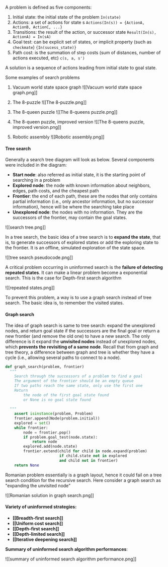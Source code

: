 A problem is defined as five components:

1. Initial state: the initial state of the problem
   `In(state)`
2. Actions: a set of actions for state s
   `Actions(In(s)) = {ActionA, ActionB, ActionC, ...}`
3. Transitions: the result of the action, or successor state 
   `Result(In(s), ActionA) = In(sA)`
4. Goal test: can be explicit set of states, or implicit property (such as `checkmate`)
   `{In(sucess_state)}`
5. Path cost: is the summation of step costs (sum of distances, number of actions executed, etc)
   `c(s, a, s')`

A solution is a sequence of actions leading from initial state to goal state. 


Some examples of search problems
1. Vacuum world state space graph
   ![[Vacuum world state space graph.png]]

2. The 8-puzzle
   ![[The 8-puzzle.png]]

3. The 8-queen puzzle
   ![[The 8-queens puzzle.png]]

4. The 8-queen puzzle, improved version
   ![[The 8-queens puzzle, improved version.png]]

5. Robotic assembly
   ![[Robotic assembly.png]]


#### Tree search 
Generally a search tree diagram will look as below. 
Several components were included in the diagram:
- **Start node**: also referred as initial state, it is the starting point of searching in a problem
- **Explored node**: the node with known information about neighbors, edges, path costs, and the cheapest path
- **Frontier**: the end of each path, these are the nodes that only contains partial information (i.e., only ancestor information, but no successor information), hence will be where the searching take place
- **Unexplored node**: the nodes with no information. They are the successors of the frontier, may contain the goal states. 

![[search tree.png]]


In a tree search, the basic idea of a tree search is to **expand the state**, that is, to generate successors of explored states or add the exploring state to the frontier. 
It is an offline, simulated exploration of the state space. 

![[tree search pseudocode.png]]



A critical problem occurring in uninformed search is the **failure of detecting repeated states**. 
It can make a linear problem become a exponential search. This is the case for Depth-first search algorithm 

![[repeated states.png]]

To prevent this problem, a way is to use a graph search instead of tree search. The basic idea is, to remember the visited states. 



#### Graph search
The idea of graph search is same to tree search: expand the unexplored nodes, and return goal state if the successors are the final goal or return a new frontier (and remove the old one) to have a new search. 
The only difference is it expand the **unvisited nodes** instead of unexplored nodes, which **prevents the revisiting of a same node**. 
Recall that from graph and tree theory, a difference between graph and tree is whether they have a cycle (i.e., allowing several paths to connect to a node). 

```python
def graph_search(problem, frontier)
  """
    Search through the successors of a problem to find a goal 
    The argument of the frontier should be an empty queue
    If two paths reach the same state, only use the first one
    Return 
	    the node of the first goal state found
	    or None is no goal state found 
    
  """
	assert isinstance(problem, Problem)
	frontier.append(Node(problem.initial))
	explored = set()
	while frontier:
		node = frontier.pop()
		if problem.goal_test(node.state):
			return node
		explored.add(node.state)
		frontier.extend(child for child in node.expand(problem)
						if child.state not in explored
						and child not in frontier)
	return None	
```


Romanian problem essentially is a graph layout, hence it could fail on a tree search condition for the recursive search.  Here consider a graph search as "expanding the unvisited node"

![[Romanian solution in graph search.png]]


#### Variety of uninformed strategies:

- **[[Breadth-first search]]**
- **[[Uniform cost search]]**
- **[[Depth-first search]]**
- **[[Depth-limited search]]**
- **[[Iterative deepening search]]**

**Summary of uninformed search algorithm performances**:

![[summary of uninformed search algorithm performance.png]]